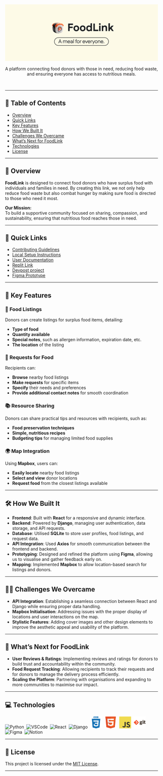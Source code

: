 ![FoodLink Banner](./FoodLink_banner.png)

<p align="center">A platform connecting food donors with those in need, reducing food waste, and ensuring everyone has access to nutritious meals.</p>
<br/>

---

## 📖 Table of Contents
- [Overview](#overview)
- [Quick Links](#quick-links)
- [Key Features](#key-features)
- [How We Built It](#how-we-built-it)
- [Challenges We Overcame](#challenges-we-overcame)
- [What’s Next for FoodLink](#whats-next-for-foodlink)
- [Technologies](#technologies)
- [License](#license)

---

## 🥗 Overview
**FoodLink** is designed to connect food donors who have surplus food with individuals and families in need. By creating this link, we not only help reduce food waste but also combat hunger by making sure food is directed to those who need it most.

**Our Mission:**  
To build a supportive community focused on sharing, compassion, and sustainability, ensuring that nutritious food reaches those in need.

---

## 🔗 Quick Links
- [Contributing Guidelines](CONTRIBUTING.md)  
- [Local Setup Instructions](RUN_LOCALLY.md)
- [User Documentation](https://adorable-rook-1b6.notion.site/Foodlink-User-Documentation-11c89fe1340080a8933cf368e6a8bf02)
- [Replit Link](https://replit.com/@sushbomm/FoodLink?v=1)
- [Devpost project](https://devpost.com/software/foodlink-7p6xym)
- [Figma Prototype](https://www.figma.com/proto/ZQxd67WIsR2CTx7SgZFexv/Foodlink-main?page-id=0%3A1&node-id=0-25&node-type=canvas&viewport=335%2C399%2C0.03&t=wAVQS0nWIcbysccO-1&scaling=scale-down-width&content-scaling=fixed&starting-point-node-id=0%3A25)

---

## 🚀 Key Features
### 🥘 **Food Listings**
Donors can create listings for surplus food items, detailing:
- **Type of food**  
- **Quantity available**  
- **Special notes**, such as allergen information, expiration date, etc.
- **The location** of the listing

### 🤝 **Requests for Food**
Recipients can:
- **Browse** nearby food listings  
- **Make requests** for specific items  
- **Specify** their needs and preferences  
- **Provide additional contact notes** for smooth coordination

### 📚 **Resource Sharing**
Donors can share practical tips and resources with recipients, such as:
- **Food preservation techniques**  
- **Simple, nutritious recipes**  
- **Budgeting tips** for managing limited food supplies

### 🌍 **Map Integration**
Using **Mapbox**, users can:
- **Easily locate** nearby food listings  
- **Select and view** donor locations  
- **Request food** from the closest listings available

---

## 🛠 How We Built It
- **Frontend**: Built with **React** for a responsive and dynamic interface.
- **Backend**: Powered by **Django**, managing user authentication, data storage, and API requests.
- **Database**: Utilised **SQLite** to store user profiles, food listings, and request data.
- **API Integration**: Used **Axios** for smooth communication between the frontend and backend.
- **Prototyping**: Designed and refined the platform using **Figma**, allowing us to visualise and gather feedback early on.
- **Mapping**: Implemented **Mapbox** to allow location-based search for listings and donors.

---

## 🧗‍♂️ Challenges We Overcame
- **API Integration**: Establishing a seamless connection between React and Django while ensuring proper data handling.
- **Mapbox Initialisation**: Addressing issues with the proper display of locations and user interactions on the map.
- **Stylistic Features**: Adding cover images and other design elements to improve the aesthetic appeal and usability of the platform.

---

## 🌟 What’s Next for FoodLink
- **User Reviews & Ratings**: Implementing reviews and ratings for donors to build trust and accountability within the community.
- **Food Request Tracking**: Allowing recipients to track their requests and for donors to manage the delivery process efficiently.
- **Scaling the Platform**: Partnering with organisations and expanding to more communities to maximise our impact.

---

## 💻 Technologies
<div>
  <img src="https://cdn.jsdelivr.net/gh/devicons/devicon@latest/icons/python/python-original.svg" title="Python" alt="Python" width="40" height="40"/>&nbsp;
  <img src="https://cdn.jsdelivr.net/gh/devicons/devicon@latest/icons/vscode/vscode-original.svg" title="VSCode" alt="VSCode" width="40" height="40"/>&nbsp;
  <img src="https://cdn.jsdelivr.net/gh/devicons/devicon@latest/icons/react/react-original.svg" title="React" alt="React" width="40" height="40"/>&nbsp;
  <img src="https://cdn.jsdelivr.net/gh/devicons/devicon@latest/icons/django/django-plain.svg" title="Django" alt="Django" width="40" height="40"/>&nbsp;
  <img src="https://github.com/devicons/devicon/blob/master/icons/css3/css3-plain-wordmark.svg"  title="CSS3" alt="CSS" width="40" height="40"/>&nbsp;
  <img src="https://github.com/devicons/devicon/blob/master/icons/html5/html5-original.svg" title="HTML5" alt="HTML" width="40" height="40"/>&nbsp;
  <img src="https://github.com/devicons/devicon/blob/master/icons/javascript/javascript-original.svg" title="JavaScript" alt="JavaScript" width="40" height="40"/>&nbsp;
  <img src="https://github.com/devicons/devicon/blob/master/icons/git/git-original-wordmark.svg" title="Git" alt="Git" width="40" height="40"/>&nbsp;
  <img src="https://cdn.jsdelivr.net/gh/devicons/devicon@latest/icons/figma/figma-original.svg" title="Figma" alt="Figma" width="40" height="40" />&nbsp;
  <img src="https://cdn.jsdelivr.net/gh/devicons/devicon@latest/icons/notion/notion-original.svg" title="Notion" alt="Notion" width="40" height="40" />&nbsp;
</div>

---

## 📝 License
This project is licensed under the [MIT License](LICENSE).

---
